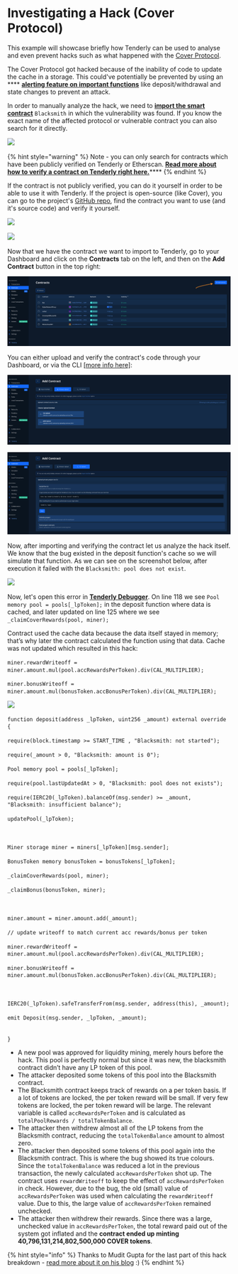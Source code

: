 # Investigating a Hack (Cover Protocol)

This example will showcase briefly how Tenderly can be used to analyse and even prevent hacks such as what happened with the [Cover Protocol](https://twitter.com/CoverProtocol).

The Cover Protocol got hacked because of the inability of code to update the cache in a storage. This could've potentially be prevented by using an **** [**alerting feature on important functions**](../../alerts/alerting/alert-targets/) like deposit/withdrawal and state changes to prevent an attack.&#x20;

In order to manually analyze the hack, we need to [**import the smart contract**](../../monitoring/smart-contracts/) `Blacksmith` in which the vulnerability was found. If you know the exact name of the affected protocol or vulnerable contract you can also search for it directly.

![](https://lh3.googleusercontent.com/BVJobjB-JHrSGyTHuC7v3cPLBbaUnNJH3pda8uJrHU2qCSV6ms-84BC614vdozpemjg5FO8J4cu-B9RjTTLfYWRQyBneYVBbLy5fv5\_OQA1N-svrza9ZF6Q6xsUA5o37YyYPnaP4)

{% hint style="warning" %}
Note - you can only search for contracts which have been publicly verified on Tenderly or Etherscan. [**Read more about how to verify a contract on Tenderly right here.**](../../monitoring/contract-verification/verifying-a-smart-contract.md)****
{% endhint %}

If the contract is not publicly verified, you can do it yourself in order to be able to use it with Tenderly. If the project is open-source (like Cover), you can go to the project's [GitHub repo](https://github.com/CoverProtocol/cover-token-mining), find the contract you want to use (and it's source code) and verify it yourself.

![](https://lh4.googleusercontent.com/vWVW6dAj1J6d83juyoXZ3cR9DTMmVgXu9PYHUUL4\_Mv5LRAJ8wnXSckv72tEv-C96zOeutweZaLAx4OEaVBon1PkZOGMBmPwKLlTBJuPEAaPkZSDjwwtip3Kzx1d8B-UzYA7wRkE)

![](https://lh4.googleusercontent.com/C6BHcXHp8NHQmkb7kJP2vwNDi86mVgb-GyHb5Fp9OtddF3anpTTCdkERiNXAGYXnuhippPJKPuxf6a9RW1GIu91nECQWoV033C7gg1GHnz5tsoEP3BkkcMMiAHDCUspbmMz-BVUf)

Now that we have the contract we want to import to Tenderly, go to your Dashboard and click on the **Contracts** tab on the left, and then on the **Add Contract** button in the top right:

![](<../../.gitbook/assets/Screenshot 2021-12-01 at 10.28.37.png>)

You can either upload and verify the contract's code through your Dashboard, or via the CLI [\[more info here\]](../../monitoring/contract-verification/verifying-a-smart-contract.md):

![](<../../.gitbook/assets/Screenshot 2021-12-01 at 10.30.25.png>)

![](<../../.gitbook/assets/Screenshot 2021-12-01 at 10.30.30.png>)

Now, after importing and verifying the contract let us analyze the hack itself. We know that the bug existed in the deposit function's cache so we will simulate that function. As we can see on the screenshot below, after execution it failed with the `Blacksmith: pool does not exist`.

![](https://lh5.googleusercontent.com/JlFsuawkRAxjCnd7sHefFA9n-WpUOPMWIlnXb\_IBOrdvQI8OFvRvTsWPH02p9qy1tmqDf8HnwVgJM2hK3x2iAmvWXNLj-qNLqDzyUmBBG4nbRAmkjfkpRGkh8748cFr052jEoaBL)

Now, let's open this error in [**Tenderly Debugger**](./). On line 118 we see `Pool memory pool = pools[_lpToken];` in the deposit function where data is cached, and later updated on line 125 where we see `_claimCoverRewards(pool, miner);`&#x20;

Contract used the cache data because the data itself stayed in memory; that’s why later the contract calculated the function using that data. Cache was not updated which resulted in this hack:

`miner.rewardWriteoff = miner.amount.mul(pool.accRewardsPerToken).div(CAL_MULTIPLIER);`&#x20;

`miner.bonusWriteoff = miner.amount.mul(bonusToken.accBonusPerToken).div(CAL_MULTIPLIER);`

![](https://lh3.googleusercontent.com/6jPAgWs9ZLNkM7PzW\_g-0kR0Wy5kYMtk80huWk\_KzsfpF7WBTrhE3VIWvPTI0bwVQmR25TLsARV-Ea3f2mK\_kwcYESQEjxKebHv19YbNEuG-Jr0MJQ4t\_LsxV-Q83rB\_SC1NGV1v)

```
function deposit(address _lpToken, uint256 _amount) external override {

require(block.timestamp >= START_TIME , "Blacksmith: not started");

require(_amount > 0, "Blacksmith: amount is 0");

Pool memory pool = pools[_lpToken];

require(pool.lastUpdatedAt > 0, "Blacksmith: pool does not exists");

require(IERC20(_lpToken).balanceOf(msg.sender) >= _amount, "Blacksmith: insufficient balance");

updatePool(_lpToken);



Miner storage miner = miners[_lpToken][msg.sender];

BonusToken memory bonusToken = bonusTokens[_lpToken];

_claimCoverRewards(pool, miner);

_claimBonus(bonusToken, miner);



miner.amount = miner.amount.add(_amount);

// update writeoff to match current acc rewards/bonus per token

miner.rewardWriteoff = miner.amount.mul(pool.accRewardsPerToken).div(CAL_MULTIPLIER);

miner.bonusWriteoff = miner.amount.mul(bonusToken.accBonusPerToken).div(CAL_MULTIPLIER);



IERC20(_lpToken).safeTransferFrom(msg.sender, address(this), _amount);

emit Deposit(msg.sender, _lpToken, _amount);


}
```

* A new pool was approved for liquidity mining, merely hours before the hack. This pool is perfectly normal but since it was new, the blacksmith contract didn’t have any LP token of this pool.
* The attacker deposited some tokens of this pool into the Blacksmith contract.
* The Blacksmith contract keeps track of rewards on a per token basis. If a lot of tokens are locked, the per token reward will be small. If very few tokens are locked, the per token reward will be large. The relevant variable is called `accRewardsPerToken` and is calculated as `totalPoolRewards / totalTokenBalance`.
* The attacker then withdrew almost all of the LP tokens from the Blacksmith contract, reducing the `totalTokenBalance` amount to almost zero.
* The attacker then deposited some tokens of this pool again into the Blacksmith contract. This is where the bug showed its true colours. Since the `totalTokenBalance` was reduced a lot in the previous transaction, the newly calculated `accRewardsPerToken` shot up. The contract uses `rewardWriteoff` to keep the effect of `accRewardsPerToken` in check. However, due to the bug, the old (small) value of `accRewardsPerToken` was used when calculating the `rewardWriteoff` value. Due to this, the large value of `accRewardsPerToken` remained unchecked.
* The attacker then withdrew their rewards. Since there was a large, unchecked value in `accRewardsPerToken`, the total reward paid out of the system got inflated and the **contract ended up minting 40,796,131,214,802,500,000 COVER tokens**.

{% hint style="info" %}
Thanks to Mudit Gupta for the last part of this hack breakdown - [read more about it on his blog](https://mudit.blog/cover-protocol-hack-analysis-tokens-minted-exploit/) :)
{% endhint %}
